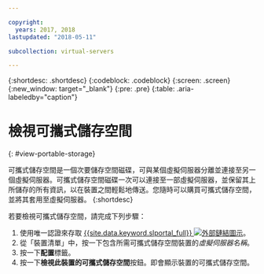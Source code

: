 ```yaml
---

copyright:
  years: 2017, 2018
lastupdated: "2018-05-11"

subcollection: virtual-servers

---
```


{:shortdesc: .shortdesc}
{:codeblock: .codeblock}
{:screen: .screen}
{:new_window: target="_blank"}
{:pre: .pre}
{:table: .aria-labeledby="caption"}


# 檢視可攜式儲存空間  
{: #view-portable-storage}

 可攜式儲存空間是一個次要儲存空間磁碟，可與某個虛擬伺服器分離並連接至另一個虛擬伺服器。可攜式儲存空間磁碟一次可以連接至一部虛擬伺服器，並保留其上所儲存的所有資訊，以在裝置之間輕鬆地傳送。您隨時可以購買可攜式儲存空間，並將其套用至虛擬伺服器。
 {:shortdesc}

若要檢視可攜式儲存空間，請完成下列步驟：

1. 使用唯一認證來存取 [{{site.data.keyword.slportal_full}} ![外部鏈結圖示](../../icons/launch-glyph.svg "外部鏈結圖示")](https://control.softlayer.com/)。
2. 從「裝置清單」中，按一下包含所需可攜式儲存空間裝置的*虛擬伺服器名稱*。
3. 按一下**配置**標籤。
4. 按一下**檢視此裝置的可攜式儲存空間**按鈕。即會顯示裝置的可攜式儲存空間。


